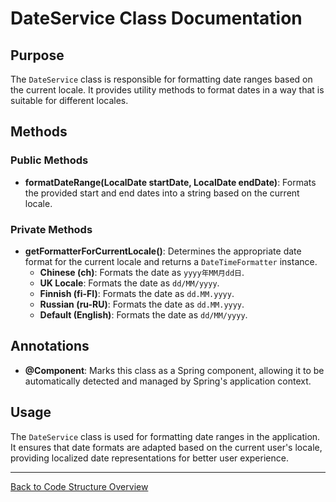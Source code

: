 # DateService Class Documentation

## Purpose

The `DateService` class is responsible for formatting date ranges based on the current locale. It provides utility methods to format dates in a way that is suitable for different locales.

## Methods

### Public Methods

- **formatDateRange(LocalDate startDate, LocalDate endDate)**: Formats the provided start and end dates into a string based on the current locale.

### Private Methods

- **getFormatterForCurrentLocale()**: Determines the appropriate date format for the current locale and returns a `DateTimeFormatter` instance.
    - **Chinese (ch)**: Formats the date as `yyyy年MM月dd日`.
    - **UK Locale**: Formats the date as `dd/MM/yyyy`.
    - **Finnish (fi-FI)**: Formats the date as `dd.MM.yyyy`.
    - **Russian (ru-RU)**: Formats the date as `dd.MM.yyyy`.
    - **Default (English)**: Formats the date as `dd/MM/yyyy`.

## Annotations

- **@Component**: Marks this class as a Spring component, allowing it to be automatically detected and managed by Spring's application context.

## Usage

The `DateService` class is used for formatting date ranges in the application. It ensures that date formats are adapted based on the current user's locale, providing localized date representations for better user experience.

---

[Back to Code Structure Overview](../../code-structure/code-structure.md)

